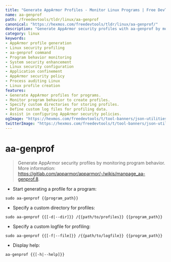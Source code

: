 ```yaml
---
title: "Generate AppArmor Profiles - Monitor Linux Programs | Free DevTools"
name: aa-genprof
path: /freedevtools/tldr/linux/aa-genprof
canonical: "https://hexmos.com/freedevtools/tldr/linux/aa-genprof/"
description: "Generate AppArmor security profiles with aa-genprof by monitoring program behavior. Enhance Linux system security easily. Free online tool, no registration required."
category: linux
keywords:
- AppArmor profile generation
- Linux security profiling
- aa-genprof command
- Program behavior monitoring
- System security enhancement
- Linux security configuration
- Application confinement
- AppArmor security policy
- Process auditing Linux
- Linux profile creation
features:
- Generate AppArmor profiles for programs.
- Monitor program behavior to create profiles.
- Specify custom directories for storing profiles.
- Define custom log files for profiling data.
- Assist in configuring AppArmor security policies.
ogImage: "https://hexmos.com/freedevtools/t/tool-banners/json-utilities-banner.png"
twitterImage: "https://hexmos.com/freedevtools/t/tool-banners/json-utilities-banner.png"
---
```


# aa-genprof

> Generate AppArmor security profiles by monitoring program behavior.
> More information: <https://gitlab.com/apparmor/apparmor/-/wikis/manpage_aa-genprof.8>.

- Start generating a profile for a program:

`sudo aa-genprof {{program_path}}`

- Specify a custom directory for profiles:

`sudo aa-genprof {{[-d|--dir]}} /{{path/to/profiles}} {{program_path}}`

- Specify a custom logfile for profiling:

`sudo aa-genprof {{[-f|--file]}} /{{path/to/logfile}} {{program_path}}`

- Display help:

`aa-genprof {{[-h|--help]}}`
